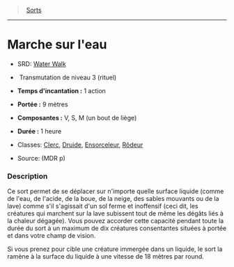 ﻿---
!SpellItem
Family: SpellHD
Level: 3
Type: Transmutation
Ritual: rituel
CastingTime: 1 action
Range: 9 mètres
Components: V, S, M (un bout de liège)
Duration: 1 heure
Classes: '[Clerc](hd_cleric.md), [Druide](hd_druid.md), [Ensorceleur](hd_sorcerer.md), [Rôdeur](hd_ranger.md)'
Id: spells_hd.md#marche-sur-leau
ParentLink: spells_hd.md#sorts
Name: Marche sur l'eau
ParentName: Sorts
NameLevel: 1
AltName: '[Water Walk](srd_spells_water_walk.md)'
Source: (MDR p)
Attributes:
  Name: Marche sur l'eau
  Markdown: >+
    # <!--Name-->Marche sur l'eau<!--/Name-->


    - SRD: <!--AltName-->[Water Walk](srd_spells_water_walk.md)<!--/AltName-->


    -  <!--Type-->Transmutation<!--/Type--> de niveau <!--Level-->3<!--/Level--> (<!--Ritual-->rituel<!--/Ritual-->)


    - **Temps d'incantation :** <!--CastingTime-->1 action<!--/CastingTime-->


    - **Portée :** <!--Range-->9 mètres<!--/Range-->


    - **Composantes :** <!--Components-->V, S, M (un bout de liège)<!--/Components-->


    - **Durée :** <!--Duration-->1 heure<!--/Duration-->


    - Classes: <!--Classes-->[Clerc](hd_cleric.md), [Druide](hd_druid.md), [Ensorceleur](hd_sorcerer.md), [Rôdeur](hd_ranger.md)<!--/Classes-->


    - Source: <!--Source-->(MDR p)<!--/Source-->


    ### Description


    Ce sort permet de se déplacer sur n'importe quelle surface liquide (comme de l'eau, de l'acide, de la boue, de la neige, des sables mouvants ou de la lave) comme s'il s'agissait d'un sol ferme et inoffensif (ceci dit, les créatures qui marchent sur la lave subissent tout de même les dégâts liés à la chaleur dégagée). Vous pouvez accorder cette capacité pendant toute la durée du sort à un maximum de dix créatures consentantes situées à portée et dans votre champ de vision.


    Si vous prenez pour cible une créature immergée dans un liquide, le sort la ramène à la surface du liquide à une vitesse de 18 mètres par round.

  AltName: '[Water Walk](srd_spells_water_walk.md)'
  Type: Transmutation
  Level: 3
  Ritual: rituel
  CastingTime: 1 action
  Range: 9 mètres
  Components: V, S, M (un bout de liège)
  Duration: 1 heure
  Classes: '[Clerc](hd_cleric.md), [Druide](hd_druid.md), [Ensorceleur](hd_sorcerer.md), [Rôdeur](hd_ranger.md)'
  Source: (MDR p)
AttributesDictionary: >+
  Name: Marche sur l'eau

  Markdown: >+

    # <!--Name-->Marche sur l'eau<!--/Name-->





    - SRD: <!--AltName-->[Water Walk](srd_spells_water_walk.md)<!--/AltName-->





    -  <!--Type-->Transmutation<!--/Type--> de niveau <!--Level-->3<!--/Level--> (<!--Ritual-->rituel<!--/Ritual-->)





    - **Temps d'incantation :** <!--CastingTime-->1 action<!--/CastingTime-->





    - **Portée :** <!--Range-->9 mètres<!--/Range-->





    - **Composantes :** <!--Components-->V, S, M (un bout de liège)<!--/Components-->





    - **Durée :** <!--Duration-->1 heure<!--/Duration-->





    - Classes: <!--Classes-->[Clerc](hd_cleric.md), [Druide](hd_druid.md), [Ensorceleur](hd_sorcerer.md), [Rôdeur](hd_ranger.md)<!--/Classes-->





    - Source: <!--Source-->(MDR p)<!--/Source-->





    ### Description





    Ce sort permet de se déplacer sur n'importe quelle surface liquide (comme de l'eau, de l'acide, de la boue, de la neige, des sables mouvants ou de la lave) comme s'il s'agissait d'un sol ferme et inoffensif (ceci dit, les créatures qui marchent sur la lave subissent tout de même les dégâts liés à la chaleur dégagée). Vous pouvez accorder cette capacité pendant toute la durée du sort à un maximum de dix créatures consentantes situées à portée et dans votre champ de vision.





    Si vous prenez pour cible une créature immergée dans un liquide, le sort la ramène à la surface du liquide à une vitesse de 18 mètres par round.



  AltName: '[Water Walk](srd_spells_water_walk.md)'

  Type: Transmutation

  Level: 3

  Ritual: rituel

  CastingTime: 1 action

  Range: 9 mètres

  Components: V, S, M (un bout de liège)

  Duration: 1 heure

  Classes: '[Clerc](hd_cleric.md), [Druide](hd_druid.md), [Ensorceleur](hd_sorcerer.md), [Rôdeur](hd_ranger.md)'

  Source: (MDR p)

---
> [Sorts](hd_spells.md)

---

# Marche sur l'eau

- SRD: [Water Walk](srd_spells_water_walk.md)

-  Transmutation de niveau 3 (rituel)

- **Temps d'incantation :** 1 action

- **Portée :** 9 mètres

- **Composantes :** V, S, M (un bout de liège)

- **Durée :** 1 heure

- Classes: [Clerc](hd_cleric.md), [Druide](hd_druid.md), [Ensorceleur](hd_sorcerer.md), [Rôdeur](hd_ranger.md)

- Source: (MDR p)

### Description

Ce sort permet de se déplacer sur n'importe quelle surface liquide (comme de l'eau, de l'acide, de la boue, de la neige, des sables mouvants ou de la lave) comme s'il s'agissait d'un sol ferme et inoffensif (ceci dit, les créatures qui marchent sur la lave subissent tout de même les dégâts liés à la chaleur dégagée). Vous pouvez accorder cette capacité pendant toute la durée du sort à un maximum de dix créatures consentantes situées à portée et dans votre champ de vision.

Si vous prenez pour cible une créature immergée dans un liquide, le sort la ramène à la surface du liquide à une vitesse de 18 mètres par round.

